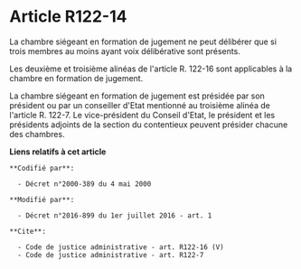 # Article R122-14

La chambre siégeant en formation de jugement ne peut délibérer que si trois membres au moins ayant voix délibérative sont
présents. 

Les deuxième et troisième alinéas de l'article R. 122-16 sont applicables à la chambre en formation de jugement. 

La chambre siégeant en formation de jugement est présidée par son président ou par un conseiller d'Etat mentionné au
troisième alinéa de l'article R. 122-7. Le vice-président du Conseil d'Etat, le président et les présidents adjoints de la
section du contentieux peuvent présider chacune des chambres.

**Liens relatifs à cet article**

	**Codifié par**:

	  - Décret n°2000-389 du 4 mai 2000

	**Modifié par**:

	  - Décret n°2016-899 du 1er juillet 2016 - art. 1

	**Cite**:

	  - Code de justice administrative - art. R122-16 (V)
	  - Code de justice administrative - art. R122-7
